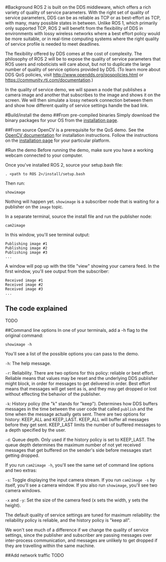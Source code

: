 #Background
ROS 2 is built on the DDS middleware, which offers a rich variety of quality of service parameters. With the right set of quality of service parameters, DDS can be as reliable as TCP or as best-effort as TCP, with many, many possible states in between. Unlike ROS 1, which primarily only supported TCP, ROS 2 will benefit from the flexibility of DDS in environments with lossy wireless networks where a best effort policy would be more suitable, or in real-time computing systems where the right quality of service profile is needed to meet deadlines.

The flexibility offered by DDS comes at the cost of complexity. The philosophy of ROS 2 will be to expose the quality of service parameters that ROS users and roboticists will care about, but not to duplicate the large number of quality of service options provided by DDS. (To learn more about DDS QoS policies, visit http://www.opendds.org/qospolicies.html or https://community.rti.com/documentation.)

In the quality of service demo, we will spawn a node that publishes a camera image and another that subscribes to the image and shows it on the screen. We will then simulate a lossy network connection between them and show how different quality of service settings handle the bad link.

#Build/install the demo
##From pre-compiled binaries
Simply download the binary packages for your OS from the [installation page](https://github.com/ros2/ros2/wiki/Installation).

##From source
OpenCV is a prerequisite for the QoS demo. See the [OpenCV documentation](http://docs.opencv.org/doc/tutorials/introduction/table_of_content_introduction/table_of_content_introduction.html#table-of-content-introduction) for installation instructions.
Follow the instructions on the [installation page](https://github.com/ros2/ros2/wiki/Installation#building-from-source) for your particular platform.

#Run the demo
Before running the demo, make sure you have a working webcam connected to your computer.

Once you've installed ROS 2, source your setup.bash file:

```
. <path to ROS 2>/install/setup.bash
```

Then run:
```
showimage
```
Nothing will happen yet. `showimage` is a subscriber node that is waiting for a publisher on the `image` topic.

In a separate terminal, source the install file and run the publisher node:
```
cam2image
```
In this window, you'll see terminal output:
```
Publishing image #1
Publishing image #2
Publishing image #3
...
```

A window will pop up with the title "view" showing your camera feed. In the first window, you'll see output from the subscriber:
```
Received image #1
Received image #2
Received image #3
...
```

## The code explained
TODO

##Command line options
In one of your terminals, add a -h flag to the original command:
```
showimage -h
```
You'll see a list of the possible options you can pass to the demo.

`-h`: The help message.

`-r`: Reliability. There are two options for this policy: reliable or best effort. Reliable means that values may be reset and the underlying DDS publisher might block, in order for messages to get delivered in order. Best effort means that messages will get sent as is, and they may get dropped or lost without effecting the behavior of the publisher.

`-k`: History policy (the "k" stands for "keep"). Determines how DDS buffers messages in the time between the user code that called `publish` and the time when the message actually gets sent. There are two options for history: KEEP_ALL and KEEP_LAST. KEEP_ALL will buffer all messages before they get sent. KEEP_LAST limits the number of buffered messages to a depth specified by the user.

`-d`: Queue depth. Only used if the history policy is set to KEEP_LAST. The queue depth determines the maximum number of not yet received messages that get buffered on the sender's side before messages start getting dropped.

If you run `cam2image -h`, you'll see the same set of command line options and two extras:

`-s`: Toggle displaying the input camera stream. If you run `cam2image -s` by itself, you'll see a camera window. If you also run `showimage`, you'll see two camera windows.

`-x` and `-y`: Set the size of the camera feed (x sets the width, y sets the height).

The default quality of service settings are tuned for maximum reliability: the reliability policy is reliable, and the history policy is "keep all".

We won't see much of a difference if we change the quality of service settings, since the publisher and subscriber are passing messages over inter-process communication, and messages are unlikely to get dropped if they are travelling within the same machine.

##Add network traffic
TODO